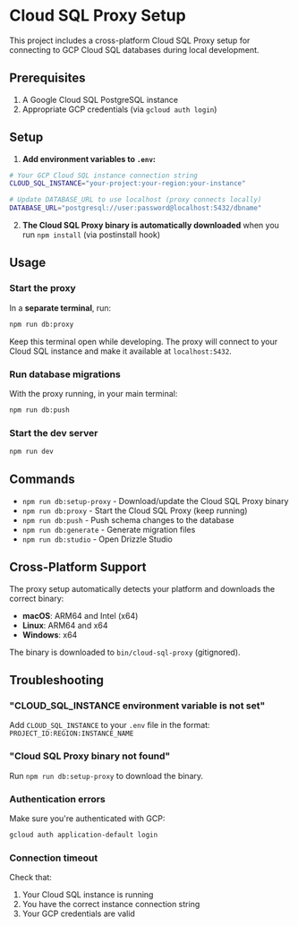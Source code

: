 # Cloud SQL Proxy Setup

This project includes a cross-platform Cloud SQL Proxy setup for connecting to GCP Cloud SQL databases during local development.

## Prerequisites

1. A Google Cloud SQL PostgreSQL instance
2. Appropriate GCP credentials (via `gcloud auth login`)

## Setup

1. **Add environment variables to `.env`:**

```bash
# Your GCP Cloud SQL instance connection string
CLOUD_SQL_INSTANCE="your-project:your-region:your-instance"

# Update DATABASE_URL to use localhost (proxy connects locally)
DATABASE_URL="postgresql://user:password@localhost:5432/dbname"
```

2. **The Cloud SQL Proxy binary is automatically downloaded** when you run `npm install` (via postinstall hook)

## Usage

### Start the proxy

In a **separate terminal**, run:

```bash
npm run db:proxy
```

Keep this terminal open while developing. The proxy will connect to your Cloud SQL instance and make it available at `localhost:5432`.

### Run database migrations

With the proxy running, in your main terminal:

```bash
npm run db:push
```

### Start the dev server

```bash
npm run dev
```

## Commands

- `npm run db:setup-proxy` - Download/update the Cloud SQL Proxy binary
- `npm run db:proxy` - Start the Cloud SQL Proxy (keep running)
- `npm run db:push` - Push schema changes to the database
- `npm run db:generate` - Generate migration files
- `npm run db:studio` - Open Drizzle Studio

## Cross-Platform Support

The proxy setup automatically detects your platform and downloads the correct binary:

- **macOS**: ARM64 and Intel (x64)
- **Linux**: ARM64 and x64
- **Windows**: x64

The binary is downloaded to `bin/cloud-sql-proxy` (gitignored).

## Troubleshooting

### "CLOUD_SQL_INSTANCE environment variable is not set"

Add `CLOUD_SQL_INSTANCE` to your `.env` file in the format: `PROJECT_ID:REGION:INSTANCE_NAME`

### "Cloud SQL Proxy binary not found"

Run `npm run db:setup-proxy` to download the binary.

### Authentication errors

Make sure you're authenticated with GCP:

```bash
gcloud auth application-default login
```

### Connection timeout

Check that:
1. Your Cloud SQL instance is running
2. You have the correct instance connection string
3. Your GCP credentials are valid
